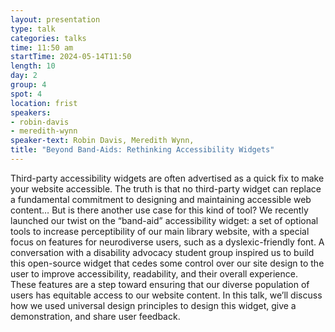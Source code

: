```yaml
---
layout: presentation
type: talk
categories: talks
time: 11:50 am
startTime: 2024-05-14T11:50
length: 10
day: 2
group: 4
spot: 4
location: frist
speakers:
- robin-davis
- meredith-wynn
speaker-text: Robin Davis, Meredith Wynn, 
title: "Beyond Band-Aids: Rethinking Accessibility Widgets"
---
```

Third-party accessibility widgets are often advertised as a quick fix to make your website accessible. The truth is that no third-party widget can replace a fundamental commitment to designing and maintaining accessible web content… But is there another use case for this kind of tool? We recently launched our twist on the “band-aid” accessibility widget: a set of optional tools to increase perceptibility of our main library website, with a special focus on features for neurodiverse users, such as a dyslexic-friendly font. A conversation with a disability advocacy student group inspired us to build this open-source widget that cedes some control over our site design to the user to improve accessibility, readability, and their overall experience. These features are a step toward ensuring that our diverse population of users has equitable access to our website content. In this talk, we’ll discuss how we used universal design principles to design this widget, give a demonstration, and share user feedback.
